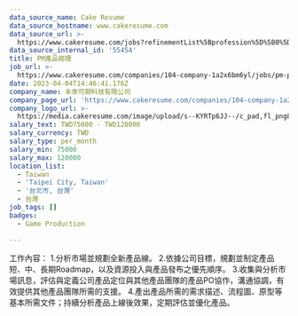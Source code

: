 ```yaml
---
data_source_name: Cake Resume
data_source_hostname: www.cakeresume.com
data_source_url: >-
  https://www.cakeresume.com/jobs?refinementList%5Bprofession%5D%5B0%5D=game-production&range%5Bsalary_range%5D%5Bmin%5D=100000
data_source_internal_id: '55454'
title: PM產品經理
job_url: >-
  https://www.cakeresume.com/companies/104-company-1a2x6bm6yl/jobs/pm-product-manager-245d50
date: 2023-04-04T14:46:41.176Z
company_name: 未來可期科技有限公司
company_page_url: 'https://www.cakeresume.com/companies/104-company-1a2x6bm6yl'
company_logo_url: >-
  https://media.cakeresume.com/image/upload/s--KYRTp6JJ--/c_pad,fl_png8,h_200,w_200/v1688711402/dvwtunuwuiktuieulhne.png
salary_text: TWD75000 - TWD120000
salary_currency: TWD
salary_type: per_month
salary_min: 75000
salary_max: 120000
location_list:
  - Taiwan
  - 'Taipei City, Taiwan'
  - '台北市, 台灣'
  - 台灣
job_tags: []
badges:
  - Game Production

---
```


工作內容： 1.分析市場並規劃全新產品線。 2.依據公司目標，規劃並制定產品短、中、長期Roadmap，以及資源投入與產品發布之優先順序。 3.收集與分析市場訊息，評估與定義公司產品定位與其他產品團隊的產品PO協作，溝通協調，有效提供其他產品團隊所需的支援。 4.產出產品所需的需求描述、流程圖、原型等基本所需文件；持續分析產品上線後效果，定期評估並優化產品。